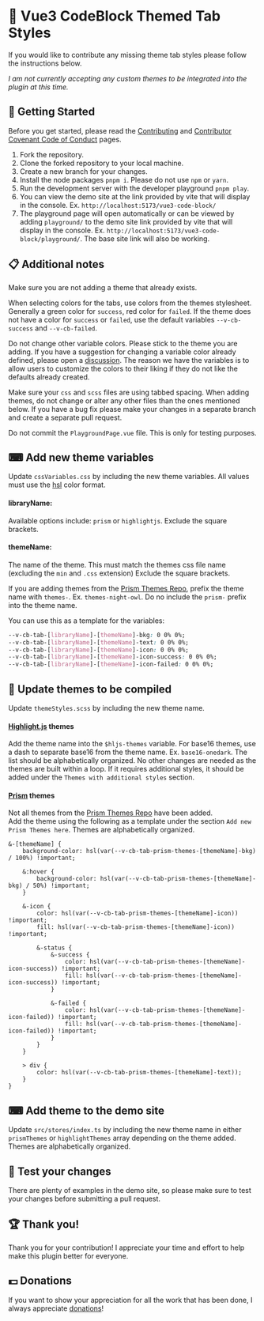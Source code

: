 # 🎨 Vue3 CodeBlock Themed Tab Styles

If you would like to contribute any missing theme tab styles please follow the instructions below.  

_I am not currently accepting any custom themes to be integrated into the plugin at this time._

## 🚀 Getting Started
Before you get started, please read the [Contributing](https://github.com/webdevnerdstuff/vue3-code-block/blob/main/.github/CONTRIBUTING.md) and [Contributor Covenant Code of Conduct](https://github.com/webdevnerdstuff/vue3-code-block/blob/main/.github/CODE_OF_CONDUCT.md) pages.

1. Fork the repository.
2. Clone the forked repository to your local machine.
3. Create a new branch for your changes.
4. Install the node packages `pnpm i`. Please do not use `npm` or `yarn`.
5. Run the development server with the developer playground `pnpm play`.
6. You can view the demo site at the link provided by vite that will display in the console. Ex. `http://localhost:5173/vue3-code-block/`
7. The playground page will open automatically or can be viewed by adding `playground/` to the demo site link provided by vite that will display in the console. Ex. `http://localhost:5173/vue3-code-block/playground/`. The base site link will also be working.

## 📋 Additional notes
Make sure you are not adding a theme that already exists.  

When selecting colors for the tabs, use colors from the themes stylesheet. Generally a green color for `success`, red color for `failed`. If the theme does not have a color for `success` or `failed`, use the default variables `--v-cb-success` and `--v-cb-failed`.  

Do not change other variable colors. Please stick to the theme you are adding. If you have a suggestion for changing a variable color already defined, please open a [discussion](https://github.com/webdevnerdstuff/vue3-code-block/discussions). The reason we have the variables is to allow users to customize the colors to their liking if they do not like the defaults already created.  

Make sure your `css` and `scss` files are using tabbed spacing. When adding themes, do not change or alter any other files than the ones mentioned below. If you have a bug fix please make your changes in a separate branch and create a separate pull request.  

Do not commit the `PlaygroundPage.vue` file. This is only for testing purposes.

## ⌨ Add new theme variables
Update `cssVariables.css` by including the new theme variables. All values must use the [hsl](https://developer.mozilla.org/en-US/docs/Web/CSS/color_value/hsl) color format.

#### libraryName:  
Available options include: `prism` or `highlightjs`. Exclude the square brackets.  

#### themeName:  
The name of the theme. This must match the themes css file name (excluding the `min` and `.css` extension) Exclude the square brackets.  
  
If you are adding themes from the [Prism Themes Repo](https://github.com/PrismJS/prism-themes), prefix the theme name with `themes-`. Ex. `themes-night-owl`. Do no include the `prism-` prefix into the theme name.  

You can use this as a template for the variables:

```css
--v-cb-tab-[libraryName]-[themeName]-bkg: 0 0% 0%;
--v-cb-tab-[libraryName]-[themeName]-text: 0 0% 0%;
--v-cb-tab-[libraryName]-[themeName]-icon: 0 0% 0%;
--v-cb-tab-[libraryName]-[themeName]-icon-success: 0 0% 0%;
--v-cb-tab-[libraryName]-[themeName]-icon-failed: 0 0% 0%;
```

## 📝 Update themes to be compiled
Update `themeStyles.scss` by including the new theme name.

#### [Highlight.js](https://highlightjs.org/) themes
Add the theme name into the `$hljs-themes` variable.  For base16 themes, use a dash to separate base16 from the theme name. Ex. `base16-onedark`. The list should be alphabetically organized. No other changes are needed as the themes are built within a loop. If it requires additional styles, it should be added under the `Themes with additional styles` section.

#### [Prism](https://prismjs.com/) themes
Not all themes from the [Prism Themes Repo](https://github.com/PrismJS/prism-themes) have been added.  
Add the theme using the following as a template under the section `Add new Prism Themes here`. Themes are alphabetically organized.  

```
&-[themeName] {
	background-color: hsl(var(--v-cb-tab-prism-themes-[themeName]-bkg) / 100%) !important;

	&:hover {
		background-color: hsl(var(--v-cb-tab-prism-themes-[themeName]-bkg) / 50%) !important;
	}

	&-icon {
		color: hsl(var(--v-cb-tab-prism-themes-[themeName]-icon)) !important;
		fill: hsl(var(--v-cb-tab-prism-themes-[themeName]-icon)) !important;

		&-status {
			&-success {
				color: hsl(var(--v-cb-tab-prism-themes-[themeName]-icon-success)) !important;
				fill: hsl(var(--v-cb-tab-prism-themes-[themeName]-icon-success)) !important;
			}

			&-failed {
				color: hsl(var(--v-cb-tab-prism-themes-[themeName]-icon-failed)) !important;
				fill: hsl(var(--v-cb-tab-prism-themes-[themeName]-icon-failed)) !important;
			}
		}
	}

	> div {
		color: hsl(var(--v-cb-tab-prism-themes-[themeName]-text));
	}
}
```

## ⌨ Add theme to the demo site
Update `src/stores/index.ts` by including the new theme name in either `prismThemes` or `highlightThemes` array depending on the theme added. Themes are alphabetically organized.

## 🔬 Test your changes
There are plenty of examples in the demo site, so please make sure to test your changes before submitting a pull request.

## 🏆 Thank you!
Thank you for your contribution! I appreciate your time and effort to help make this plugin better for everyone.

## 💵 Donations
If you want to show your appreciation for all the work that has been done, I always appreciate [donations](paypal.me/webdevnerdstuff)!
```
